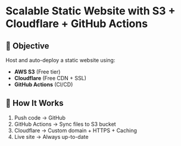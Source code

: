# Scalable Static Website with S3 + Cloudflare + GitHub Actions

## 📌 Objective

Host and auto-deploy a static website using:

- **AWS S3** (Free tier)
- **Cloudflare** (Free CDN + SSL)
- **GitHub Actions** (CI/CD)

## 🚀 How It Works

1. Push code → GitHub
2. GitHub Actions → Sync files to S3 bucket
3. Cloudflare → Custom domain + HTTPS + Caching
4. Live site → Always up-to-date
